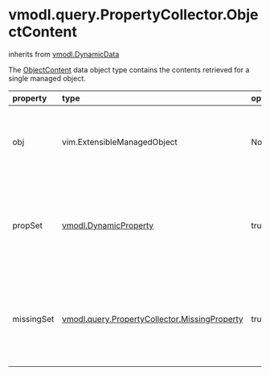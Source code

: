 vmodl.query.PropertyCollector.ObjectContent
===========================================
inherits from [vmodl.DynamicData](docs/vmodl.DynamicData.md)


The <a href="vmodl.query.PropertyCollector.ObjectContent.md">ObjectContent</a> data object type contains the   contents retrieved for a single managed object.

| property | type | optional | priv | desc |
|:---------|:-----|:---------|:-----|:-----|
| obj | vim.ExtensibleManagedObject | None | None | Reference to the managed object that contains properties of interest. |
| propSet | [vmodl.DynamicProperty](vmodl.DynamicProperty.md "vmodl.DynamicProperty") | true | None | Set of name-value pairs for the properties of the managed object. |
| missingSet | [vmodl.query.PropertyCollector.MissingProperty](vmodl.query.PropertyCollector.MissingProperty.md "vmodl.query.PropertyCollector.MissingProperty") | true | None | Properties for which values could not be retrieved and the associated  fault. |


